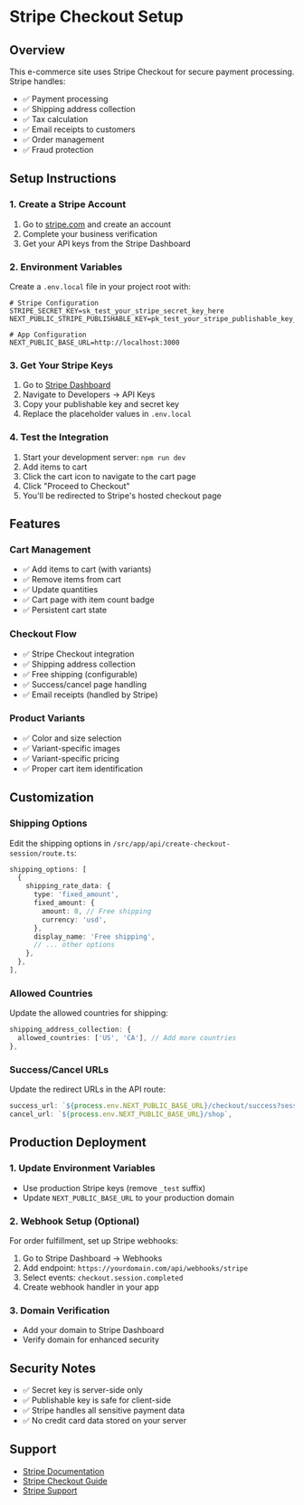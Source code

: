 # Stripe Checkout Setup

## Overview
This e-commerce site uses Stripe Checkout for secure payment processing. Stripe handles:
- ✅ Payment processing
- ✅ Shipping address collection
- ✅ Tax calculation
- ✅ Email receipts to customers
- ✅ Order management
- ✅ Fraud protection

## Setup Instructions

### 1. Create a Stripe Account
1. Go to [stripe.com](https://stripe.com) and create an account
2. Complete your business verification
3. Get your API keys from the Stripe Dashboard

### 2. Environment Variables
Create a `.env.local` file in your project root with:

```env
# Stripe Configuration
STRIPE_SECRET_KEY=sk_test_your_stripe_secret_key_here
NEXT_PUBLIC_STRIPE_PUBLISHABLE_KEY=pk_test_your_stripe_publishable_key_here

# App Configuration
NEXT_PUBLIC_BASE_URL=http://localhost:3000
```

### 3. Get Your Stripe Keys
1. Go to [Stripe Dashboard](https://dashboard.stripe.com)
2. Navigate to Developers → API Keys
3. Copy your publishable key and secret key
4. Replace the placeholder values in `.env.local`

### 4. Test the Integration
1. Start your development server: `npm run dev`
2. Add items to cart
3. Click the cart icon to navigate to the cart page
4. Click "Proceed to Checkout"
5. You'll be redirected to Stripe's hosted checkout page

## Features

### Cart Management
- ✅ Add items to cart (with variants)
- ✅ Remove items from cart
- ✅ Update quantities
- ✅ Cart page with item count badge
- ✅ Persistent cart state

### Checkout Flow
- ✅ Stripe Checkout integration
- ✅ Shipping address collection
- ✅ Free shipping (configurable)
- ✅ Success/cancel page handling
- ✅ Email receipts (handled by Stripe)

### Product Variants
- ✅ Color and size selection
- ✅ Variant-specific images
- ✅ Variant-specific pricing
- ✅ Proper cart item identification

## Customization

### Shipping Options
Edit the shipping options in `/src/app/api/create-checkout-session/route.ts`:

```typescript
shipping_options: [
  {
    shipping_rate_data: {
      type: 'fixed_amount',
      fixed_amount: {
        amount: 0, // Free shipping
        currency: 'usd',
      },
      display_name: 'Free shipping',
      // ... other options
    },
  },
],
```

### Allowed Countries
Update the allowed countries for shipping:

```typescript
shipping_address_collection: {
  allowed_countries: ['US', 'CA'], // Add more countries
},
```

### Success/Cancel URLs
Update the redirect URLs in the API route:

```typescript
success_url: `${process.env.NEXT_PUBLIC_BASE_URL}/checkout/success?session_id={CHECKOUT_SESSION_ID}`,
cancel_url: `${process.env.NEXT_PUBLIC_BASE_URL}/shop`,
```

## Production Deployment

### 1. Update Environment Variables
- Use production Stripe keys (remove `_test` suffix)
- Update `NEXT_PUBLIC_BASE_URL` to your production domain

### 2. Webhook Setup (Optional)
For order fulfillment, set up Stripe webhooks:
1. Go to Stripe Dashboard → Webhooks
2. Add endpoint: `https://yourdomain.com/api/webhooks/stripe`
3. Select events: `checkout.session.completed`
4. Create webhook handler in your app

### 3. Domain Verification
- Add your domain to Stripe Dashboard
- Verify domain for enhanced security

## Security Notes
- ✅ Secret key is server-side only
- ✅ Publishable key is safe for client-side
- ✅ Stripe handles all sensitive payment data
- ✅ No credit card data stored on your server

## Support
- [Stripe Documentation](https://stripe.com/docs)
- [Stripe Checkout Guide](https://stripe.com/docs/payments/checkout)
- [Stripe Support](https://support.stripe.com) 